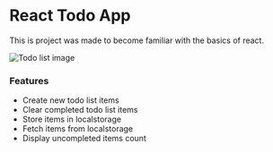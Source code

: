 # React Todo App

This is project was made to become familiar with the basics of react. 

![Todo list image](https://file.darrellvs.nl/f/ee2404.png)

### Features
* Create new todo list items
* Clear completed todo list items
* Store items in localstorage
* Fetch items from localstorage
* Display uncompleted items count
